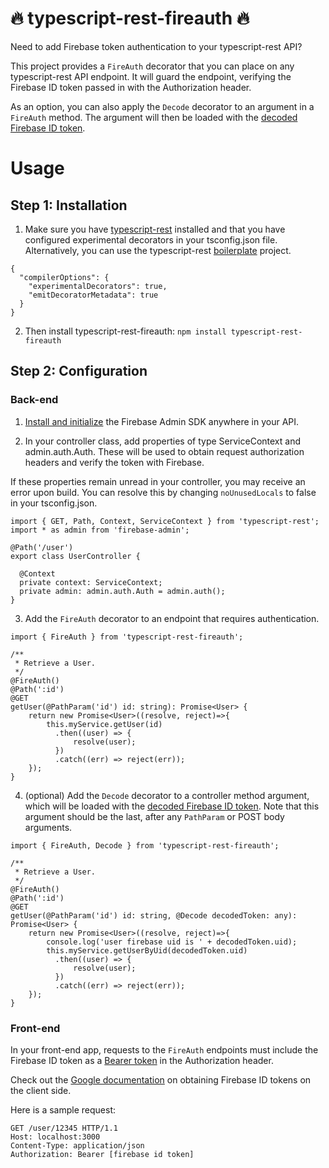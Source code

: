# :fire: typescript-rest-fireauth :fire:
Need to add Firebase token authentication to your typescript-rest API?

This project provides a `FireAuth` decorator that you can place on any typescript-rest API endpoint. It will guard the endpoint, verifying the Firebase ID token passed in with the Authorization header.

As an option, you can also apply the `Decode` decorator to an argument in a `FireAuth` method. The argument will then be loaded with the [decoded Firebase ID token](https://firebase.google.com/docs/reference/admin/node/admin.auth.DecodedIdToken).

# Usage

## Step 1: Installation

1. Make sure you have [typescript-rest](https://www.npmjs.com/package/typescript-rest) installed and that you have configured experimental decorators in your tsconfig.json file. Alternatively, you can use the typescript-rest [boilerplate](https://github.com/vrudikov/typescript-rest-boilerplate) project.
```
{
  "compilerOptions": {
    "experimentalDecorators": true,
    "emitDecoratorMetadata": true
  }
}
```

2. Then install typescript-rest-fireauth:
`npm install typescript-rest-fireauth`

## Step 2: Configuration

### Back-end

1. [Install and initialize](https://firebase.google.com/docs/admin/setup/) the Firebase Admin SDK anywhere in your API.

2. In your controller class, add properties of type ServiceContext and admin.auth.Auth. These will be used to obtain request authorization headers and verify the token with Firebase.

If these properties remain unread in your controller, you may receive an error upon build. You can resolve this by changing `noUnusedLocals` to false in your tsconfig.json.

```
import { GET, Path, Context, ServiceContext } from 'typescript-rest';
import * as admin from 'firebase-admin';

@Path('/user')
export class UserController {

  @Context
  private context: ServiceContext;
  private admin: admin.auth.Auth = admin.auth();
}

```

3. Add the `FireAuth` decorator to an endpoint that requires authentication.

```
import { FireAuth } from 'typescript-rest-fireauth';

/**
 * Retrieve a User.
 */
@FireAuth()
@Path(':id')
@GET
getUser(@PathParam('id') id: string): Promise<User> {
    return new Promise<User>((resolve, reject)=>{
        this.myService.getUser(id)
          .then((user) => {
              resolve(user);
          })
          .catch((err) => reject(err));
    });
}
```

4. (optional) Add the `Decode` decorator to a controller method argument, which will be loaded with the [decoded Firebase ID token](https://firebase.google.com/docs/reference/admin/node/admin.auth.DecodedIdToken). Note that this argument should be the last, after any `PathParam` or POST body arguments.

```
import { FireAuth, Decode } from 'typescript-rest-fireauth';

/**
 * Retrieve a User.
 */
@FireAuth()
@Path(':id')
@GET
getUser(@PathParam('id') id: string, @Decode decodedToken: any): Promise<User> {
    return new Promise<User>((resolve, reject)=>{
        console.log('user firebase uid is ' + decodedToken.uid);
        this.myService.getUserByUid(decodedToken.uid)
          .then((user) => {
              resolve(user);
          })
          .catch((err) => reject(err));
    });
}
```

### Front-end

In your front-end app, requests to the `FireAuth` endpoints must include the Firebase ID token as a [Bearer token](https://swagger.io/docs/specification/authentication/bearer-authentication/) in the Authorization header.

Check out the [Google documentation](https://firebase.google.com/docs/auth/admin/verify-id-tokens#retrieve_id_tokens_on_clients) on obtaining Firebase ID tokens on the client side.

Here is a sample request:

```
GET /user/12345 HTTP/1.1
Host: localhost:3000
Content-Type: application/json
Authorization: Bearer [firebase id token]
```
